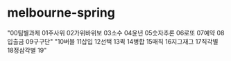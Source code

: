 # melbourne-spring
"00팀별과제 01주사위 02가위바위보 03소수 04윤년 05숫자추론 06로또 07예약 08입출금 09구구단"
"10버블 11삽입 12선택 13퀵 14병합 15매직 16지그재그 17직각별 18정삼각별 19"

